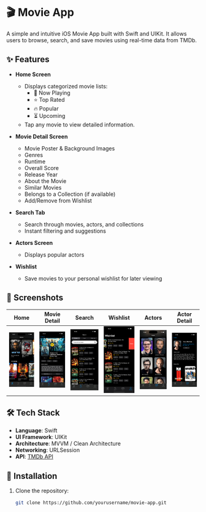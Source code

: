 # 🎬 Movie App

A simple and intuitive iOS Movie App built with Swift and UIKit. It allows users to browse, search, and save movies using real-time data from TMDb.

## ✨ Features

- **Home Screen**  
  - Displays categorized movie lists:
    - 🎥 Now Playing  
    - ⭐ Top Rated  
    - 🔥 Popular  
    - ⏳ Upcoming  
  - Tap any movie to view detailed information.

- **Movie Detail Screen**  
  - Movie Poster & Background Images  
  - Genres  
  - Runtime  
  - Overall Score  
  - Release Year  
  - About the Movie  
  - Similar Movies  
  - Belongs to a Collection (if available)  
  - Add/Remove from Wishlist  

- **Search Tab**  
  - Search through movies, actors, and collections  
  - Instant filtering and suggestions

- **Actors Screen**  
  - Displays popular actors

- **Wishlist**  
  - Save movies to your personal wishlist for later viewing

## 📸 Screenshots

| Home | Movie Detail | Search | Wishlist | Actors | Actor Detail |
|------|---------------|--------|----------|--------|---------------|
| ![Home](https://github.com/Elnur416/MovieApp/blob/a2c7aced12e9359be77cead87aef6ee23e9990d1/Simulator%20Screenshot%20-%20iPhone%2016%20Pro%20-%202025-08-04%20at%2015.21.11.png) | ![Detail](https://github.com/Elnur416/MovieApp/blob/ce54d0a7c0a1b24866284ed3134e7792871a4de3/Simulator%20Screenshot%20-%20iPhone%2016%20Pro%20-%202025-08-04%20at%2015.30.27.png) | ![Search](https://github.com/Elnur416/MovieApp/blob/9f57402ef596d220ab9ae76e5c1e724b48e6e48b/Simulator%20Screenshot%20-%20iPhone%2016%20Pro%20-%202025-08-04%20at%2015.39.23.png) | ![Wishlist](https://github.com/Elnur416/MovieApp/blob/04933cbdc5d9cc47b1550a43ce08405a9ec2e3d8/Simulator%20Screenshot%20-%20iPhone%2016%20Pro%20-%202025-08-04%20at%2015.41.13.png) | ![Actors](https://github.com/Elnur416/MovieApp/blob/f0fe5916a4503c6c18ecfd1854a042ce694093fb/Simulator%20Screenshot%20-%20iPhone%2016%20Pro%20-%202025-08-04%20at%2015.43.25.png) | ![Actor Detail](https://github.com/Elnur416/MovieApp/blob/35d3aecfcc82fb996eefaedf0ae175f9bd206ab6/Simulator%20Screenshot%20-%20iPhone%2016%20Pro%20-%202025-08-04%20at%2015.46.53.png) |
## 🛠 Tech Stack

- **Language**: Swift  
- **UI Framework**: UIKit  
- **Architecture**: MVVM / Clean Architecture  
- **Networking**: URLSession  
- **API**: [TMDb API](https://developer.themoviedb.org/)

## 🚀 Installation

1. Clone the repository:
   ```bash
   git clone https://github.com/yourusername/movie-app.git

